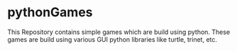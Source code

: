 # pythonGames
This Repository contains simple games which are build using python. These games are build using various GUI python libraries like turtle, trinet, etc.
